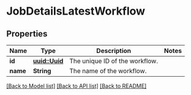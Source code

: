 # JobDetailsLatestWorkflow

## Properties

Name | Type | Description | Notes
------------ | ------------- | ------------- | -------------
**id** | [**uuid::Uuid**](uuid::Uuid.md) | The unique ID of the workflow. | 
**name** | **String** | The name of the workflow. | 

[[Back to Model list]](../README.md#documentation-for-models) [[Back to API list]](../README.md#documentation-for-api-endpoints) [[Back to README]](../README.md)


